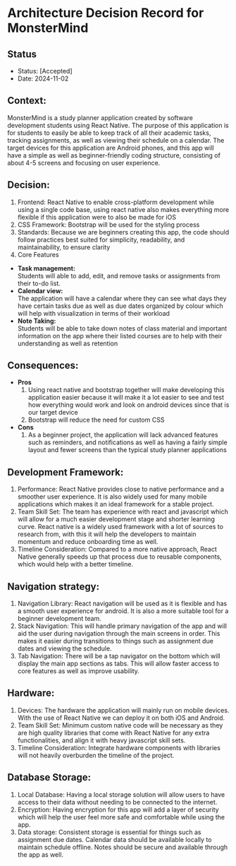 # Architecture Decision Record for MonsterMind

## Status 

* Status: [Accepted]
* Date: 2024-11-02

## Context:
MonsterMind is a study planner application created by software development students using React Native. The purpose of this application is for students to easily be able to keep track of all their academic tasks, tracking assignments, as well as viewing their schedule on a calendar. The target devices for this application are Android phones, and this app will have a simple as well as beginner-friendly coding structure, consisting of about 4-5 screens and focusing on user experience.

## Decision:

1. Frontend: React Native to enable cross-platform development while using a single code base, using react native also makes everything more flexible if this application were to also be made for iOS 
2. CSS Framework: Bootstrap will be used for the styling process
3. Standards: Because we are beginners creating this app, the code should follow practices best suited for simplicity, readability, and maintainability, to ensure clarity
4. Core Features
  - **Task management:**  
    Students will able to add, edit, and remove tasks or assignments from their to-do list.
  - **Calendar view:**  
    The application will have a calendar where they can see what days they have certain tasks due as well as due dates 
    organized by colour which will help with visualization in terms of their workload
  - **Note Taking:**  
    Students will be able to take down notes of class material and important information on the app where their listed     courses are to help with their understanding as well as retention

## Consequences:

- **Pros**  
    1. Using react native and bootstrap together will make developing this application easier because it will make it a lot easier to see and test how everything would work and look on android devices since that is our target device
    2. Bootstrap will reduce the need for custom CSS
- **Cons**
    1. As a beginner project, the application will lack advanced features such as reminders, and notifications as well as having a fairly simple layout and fewer screens than the typical study planner applications 

## Development Framework:
1. Performance: React Native provides close to native performance and a smoother user experience. It is also widely used for many mobile applications which makes it an ideal framework for a stable project.
2. Team Skill Set: The team has experience with react and javascript which will allow for a much easier development stage and shorter learning curve. React native is a widely used framework with a lot of sources to research from, with this it will help the developers to maintain momentum and reduce onboarding time as well.
3. Timeline Consideration: Compared to a more native approach, React Native generally speeds up that process due to reusable components, which would help with a better timeline.

## Navigation strategy:
1. Navigation Library: React navigation will be used as it is flexible and has a smooth user experience for android. It is also a more suitable tool for a beginner development team.
2. Stack Navigation: This will handle primary navigation of the app and will aid the user during navigation through the main screens in order. This makes it easier during transitions to things such as assignment due dates and viewing the schedule.
3. Tab Navigation: There will be a tap navigator on the bottom which will display the main app sections as tabs. This will allow faster access to core features as well as improve usability.

## Hardware:
1. Devices: The hardware the application will mainly run on mobile devices. With the use of React Native we can deploy it on both iOS and Android.
2. Team Skill Set: Minimum custom native code will be necessary as they are high quality libraries that come with React Native for any extra functionalities, and align it with heavy javascript skill sets.
3. Timeline Consideration: Integrate hardware components with libraries will not heavily overburden the timeline of the project.

## Database Storage:
1. Local Database: Having a local storage solution will allow users to have access to their data without needing to be connected to the internet.
2. Encryption: Having encryption for this app will add a layer of security which will help the user feel more safe and comfortable while using the app.
3. Data storage: Consistent storage is essential for things such as assignment due dates. Calendar data should be available locally to maintain schedule offline. Notes should be secure and available through the app as well.
